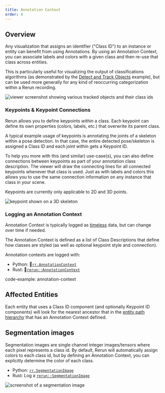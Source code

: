 ```yaml
---
title: Annotation Context
order: 4
---
```


## Overview

Any visualization that assigns an identifier ("Class ID") to an instance or entity can benefit from using Annotations.
By using an Annotation Context, you can associate labels and colors with a given class and then re-use
that class across entities.

<!-- Example link should point to `latest` but at the time of writing the samples just got renamed -->
This is particularly useful for visualizing the output of classifications algorithms
(as demonstrated by the [Detect and Track Objects](https://github.com/rerun-io/rerun/tree/main/examples/python/detect_and_track_objects) example),
but can be used more generally for any kind of reoccurring categorization within a Rerun recording.

<picture>
  <source media="(max-width: 480px)" srcset="https://static.rerun.io/classids/7f881338f1970161f52a00f1ddd01d4dcccf8a46/480w.png">
  <source media="(max-width: 768px)" srcset="https://static.rerun.io/classids/7f881338f1970161f52a00f1ddd01d4dcccf8a46/768w.png">
  <source media="(max-width: 1024px)" srcset="https://static.rerun.io/classids/7f881338f1970161f52a00f1ddd01d4dcccf8a46/1024w.png">
  <img src="https://static.rerun.io/classids/7f881338f1970161f52a00f1ddd01d4dcccf8a46/full.png" alt="viewer screenshot showing various tracked objects and their class ids">
</picture>



### Keypoints & Keypoint Connections

Rerun allows you to define keypoints *within* a class.
Each keypoint can define its own properties (colors, labels, etc.) that overwrite its parent class.

A typical example usage of keypoints is annotating the joints of a skeleton within a pose detection.
In that case, the entire detected pose/skeleton is assigned a Class ID and each joint within gets a Keypoint ID.

To help you more with this (and similar) use-case(s), you can also define connections between keypoints
as part of your annotation class description.
The viewer will draw the connecting lines for all connected keypoints whenever that class is used.
Just as with labels and colors this allows you to use the same connection information on any instance that class in your scene.

Keypoints are currently only applicable to 2D and 3D points.

<picture>
  <img src="https://static.rerun.io/keypoints/07b268032ab7cd26812de6b83e018b8ab55ed2f2/full.png" alt="keypoint shown on a 3D skeleton">
</picture>



### Logging an Annotation Context

Annotation Context is typically logged as [timeless](timelines.md#timeless-data) data, but can change over time if needed.

The Annotation Context is defined as a list of Class Descriptions that define how classes are styled
(as well as optional keypoint style and connection).

Annotation contexts are logged with:

* Python: 🐍[`rr.AnnotationContext`](https://ref.rerun.io/docs/python/stable/common/archetypes/#rerun.archetypes.AnnotationContext)
* Rust: 🦀[`rerun::AnnotationContext`](https://docs.rs/rerun/latest/rerun/archetypes/struct.AnnotationContext.html#)

code-example: annotation-context


## Affected Entities

Each entity that uses a Class ID component (and optionally Keypoint ID components) will look for
the nearest ancestor that in the [entity path hierarchy](entity-path.md#path-hierarchy-functions) that has an Annotation Context defined.


## Segmentation images

Segmentation images are single channel integer images/tensors where each pixel represents a class id.
By default, Rerun will automatically assign colors to each class id, but by defining an Annotation Context,
you can explicitly determine the color of each class.

* Python: [`rr.SegmentationImage`](https://ref.rerun.io/docs/python/stable/common/archetypes/#rerun.archetypes.SegmentationImage)
* Rust: Log a [`rerun::SegmentationImage`](https://docs.rs/rerun/latest/rerun/archetypes/struct.SegmentationImage.html)

<picture>
  <source media="(max-width: 480px)" srcset="https://static.rerun.io/segmentation_image/f48e7db9a1253f35b55205acd55d4b84ab1d8434/480w.png">
  <source media="(max-width: 768px)" srcset="https://static.rerun.io/segmentation_image/f48e7db9a1253f35b55205acd55d4b84ab1d8434/768w.png">
  <img src="https://static.rerun.io/segmentation_image/f48e7db9a1253f35b55205acd55d4b84ab1d8434/full.png" alt="screenshot of a segmentation image">
</picture>

